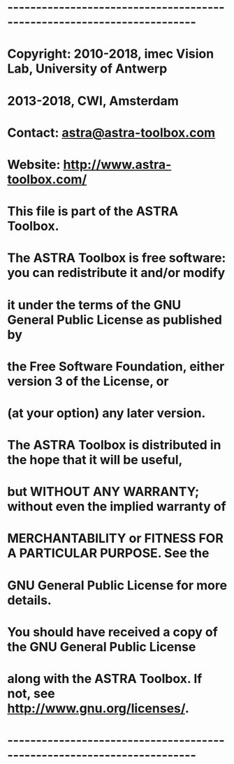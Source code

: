 # -----------------------------------------------------------------------
# Copyright: 2010-2018, imec Vision Lab, University of Antwerp
#            2013-2018, CWI, Amsterdam
#
# Contact: astra@astra-toolbox.com
# Website: http://www.astra-toolbox.com/
#
# This file is part of the ASTRA Toolbox.
#
#
# The ASTRA Toolbox is free software: you can redistribute it and/or modify
# it under the terms of the GNU General Public License as published by
# the Free Software Foundation, either version 3 of the License, or
# (at your option) any later version.
#
# The ASTRA Toolbox is distributed in the hope that it will be useful,
# but WITHOUT ANY WARRANTY; without even the implied warranty of
# MERCHANTABILITY or FITNESS FOR A PARTICULAR PURPOSE. See the
# GNU General Public License for more details.
#
# You should have received a copy of the GNU General Public License
# along with the ASTRA Toolbox. If not, see <http://www.gnu.org/licenses/>.
#
# -----------------------------------------------------------------------
